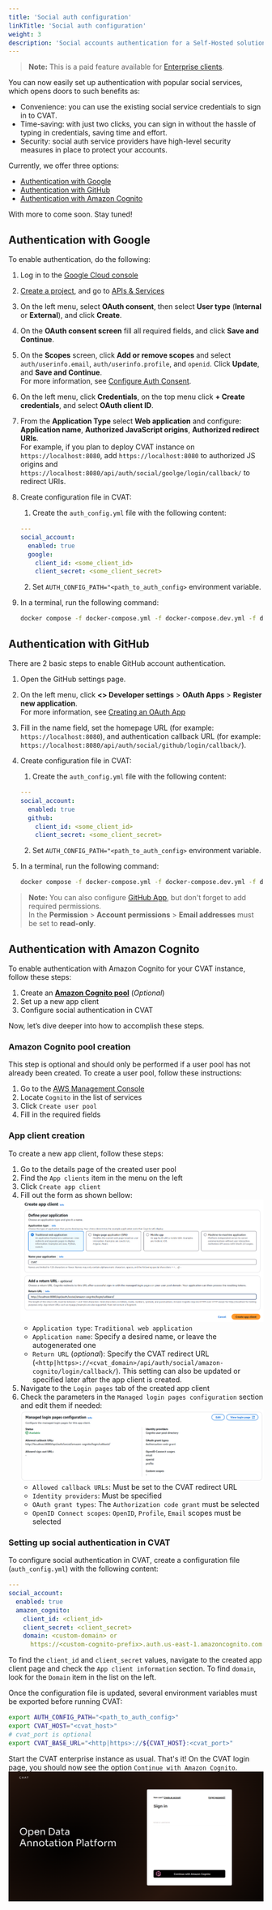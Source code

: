 ```yaml
---
title: 'Social auth configuration'
linkTitle: 'Social auth configuration'
weight: 3
description: 'Social accounts authentication for a Self-Hosted solution'
---
```


> **Note:** This is a paid feature available for [Enterprise clients](https://www.cvat.ai/pricing/on-prem).

You can now easily set up authentication with popular social services, which opens doors to
such benefits as:

- Convenience: you can use the existing
  social service credentials to sign in to CVAT.
- Time-saving: with just two clicks, you can
  sign in without the hassle of typing in сredentials, saving time and effort.
- Security: social auth service providers have
  high-level security measures in place to protect your accounts.

Currently, we offer three options:

- [Authentication with Google](#authentication-with-google)
- [Authentication with GitHub](#authentication-with-github)
- [Authentication with Amazon Cognito](#authentication-with-amazon-cognito)

With more to come soon. Stay tuned!

## Authentication with Google

To enable authentication, do the following:

1. Log in to the [Google Cloud console](https://console.cloud.google.com/)
2. [Create a project](https://cloud.google.com/resource-manager/docs/creating-managing-projects),
   and go to [APIs & Services](https://console.cloud.google.com/apis/)
3. On the left menu, select **OAuth consent**, then select
   **User type** (**Internal** or **External**), and click **Create**.
4. On the **OAuth consent screen** fill all required fields, and click **Save and Continue**.
5. On the **Scopes** screen, click **Add or remove scopes** and
   select `auth/userinfo.email`, `auth/userinfo.profile`, and `openid`.
   Click **Update**, and **Save and Continue**.
   <br>For more information, see [Configure Auth Consent](https://developers.google.com/workspace/guides/configure-oauth-consent).
6. On the left menu, click **Credentials**, on the top
   menu click **+ Create credentials**, and select **OAuth client ID**.
7. From the **Application Type** select **Web application** and
   configure: **Application name**, **Authorized JavaScript origins**, **Authorized redirect URIs**.
   <br> For example, if you plan to deploy CVAT instance on `https://localhost:8080`, add `https://localhost:8080`
   to authorized JS origins and `https://localhost:8080/api/auth/social/goolge/login/callback/` to redirect URIs.
8. Create configuration file in CVAT:

   1. Create the `auth_config.yml` file with the following content:

   ```yaml
   ---
   social_account:
     enabled: true
     google:
       client_id: <some_client_id>
       client_secret: <some_client_secret>
   ```

   2. Set `AUTH_CONFIG_PATH="<path_to_auth_config>` environment variable.

9. In a terminal, run the following command:

   ```bash
   docker compose -f docker-compose.yml -f docker-compose.dev.yml -f docker-compose.override.yml up -d --build
   ```

## Authentication with GitHub

There are 2 basic steps to enable GitHub account authentication.

1. Open the GitHub settings page.
2. On the left menu, click **<> Developer settings** > **OAuth Apps** > **Register new application**.
   <br>For more information, see [Creating an OAuth App](https://docs.github.com/en/developers/apps/building-oauth-apps/creating-an-oauth-app)
3. Fill in the name field, set the homepage URL (for example: `https://localhost:8080`),
   and authentication callback URL (for example: `https://localhost:8080/api/auth/social/github/login/callback/`).
4. Create configuration file in CVAT:

   1. Create the `auth_config.yml` file with the following content:

   ```yaml
   ---
   social_account:
     enabled: true
     github:
       client_id: <some_client_id>
       client_secret: <some_client_secret>
   ```

   2. Set `AUTH_CONFIG_PATH="<path_to_auth_config>` environment variable.

5. In a terminal, run the following command:

   ```bash
   docker compose -f docker-compose.yml -f docker-compose.dev.yml -f docker-compose.override.yml up -d --build
   ```

> **Note:** You can also configure [GitHub App](https://docs.github.com/en/developers/apps/building-github-apps/creating-a-github-app),
> but don't forget to add required permissions.
> <br>In the **Permission** > **Account permissions** > **Email addresses** must be set to **read-only**.

## Authentication with Amazon Cognito

To enable authentication with Amazon Cognito for your CVAT instance, follow these steps:

1. Create an **[Amazon Cognito pool](https://docs.aws.amazon.com/cognito/latest/developerguide/cognito-user-identity-pools.html)**
   (_Optional_)
1. Set up a new app client
1. Configure social authentication in CVAT

Now, let’s dive deeper into how to accomplish these steps.

### Amazon Cognito pool creation

This step is optional and should only be performed if a user pool has not already been created.
To create a user pool, follow these instructions:
1. Go to the [AWS Management Console](https://console.aws.amazon.com/console/home)
1. Locate `Cognito` in the list of services
1. Click `Create user pool`
1. Fill in the required fields

### App client creation

To create a new app client, follow these steps:
1. Go to the details page of the created user pool
1. Find the `App clients` item in the menu on the left
1. Click `Create app client`
1. Fill out the form as shown bellow:
   ![](/images/cognito_pool_1.png)
   - `Application type`: `Traditional web application`
   - `Application name`: Specify a desired name, or leave the autogenerated one
   - `Return URL` (_optional_): Specify the CVAT redirect URL
     (`<http|https>://<cvat_domain>/api/auth/social/amazon-cognito/login/callback/`).
     This setting can also be updated or specified later after the app client is created.
1. Navigate to the `Login pages` tab of the created app client
1. Check the parameters in the `Managed login pages configuration` section and edit them if needed:
   ![](/images/cognito_pool_2.png)
   - `Allowed callback URLs`: Must be set to the CVAT redirect URL
   - `Identity providers`: Must be specified
   - `OAuth grant types`: The `Authorization code grant` must be selected
   - `OpenID Connect scopes`: `OpenID`, `Profile`, `Email` scopes must be selected

### Setting up social authentication in CVAT

To configure social authentication in CVAT, create a configuration file
(`auth_config.yml`) with the following content:
  ```yaml
  ---
  social_account:
    enabled: true
    amazon_cognito:
      client_id: <client_id>
      client_secret: <client_secret>
      domain: <custom-domain> or
        https://<custom-cognito-prefix>.auth.us-east-1.amazoncognito.com
  ```
To find the `client_id` and `client_secret` values, navigate to the created app client page
and check the `App client information` section. To find `domain`, look for the `Domain` item in the list on the left.

Once the configuration file is updated, several environment variables must be exported before running CVAT:
  ```bash
  export AUTH_CONFIG_PATH="<path_to_auth_config>"
  export CVAT_HOST="<cvat_host>"
  # cvat_port is optional
  export CVAT_BASE_URL="<http|https>://${CVAT_HOST}:<cvat_port>"
  ```

Start the CVAT enterprise instance as usual.
That's it! On the CVAT login page, you should now see the option `Continue with Amazon Cognito`.
![](/images/login_page_with_amazon_cognito.png)
